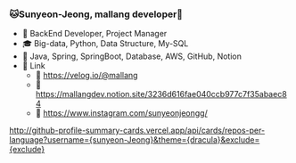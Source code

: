 ### 🐱Sunyeon-Jeong, mallang developer🐰
- 🎀 BackEnd Developer, Project Manager
- 🎓 Big-data, Python, Data Structure, My-SQL
- 🌈 Java, Spring, SpringBoot, Database, AWS, GitHub, Notion
- 🍋 Link
  - 📎 https://velog.io/@mallang
  - 📎 https://mallangdev.notion.site/3236d616fae040ccb977c7f35abaec84
  - 📎 https://www.instagram.com/sunyeonjeongg/

http://github-profile-summary-cards.vercel.app/api/cards/repos-per-language?username={sunyeon-Jeong}&theme={dracula}&exclude={exclude}
